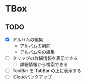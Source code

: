 # TBox

## TODO

- [x] アルバムの編集
  - アルバムの削除
  - アルバム名の編集
- [ ] クリップの詳細情報を表示できる
  - [ ] 詳細情報から検索できる
- [ ] ToolBar を TabBar の上に表示する
- [ ] iCloudバックアップ
